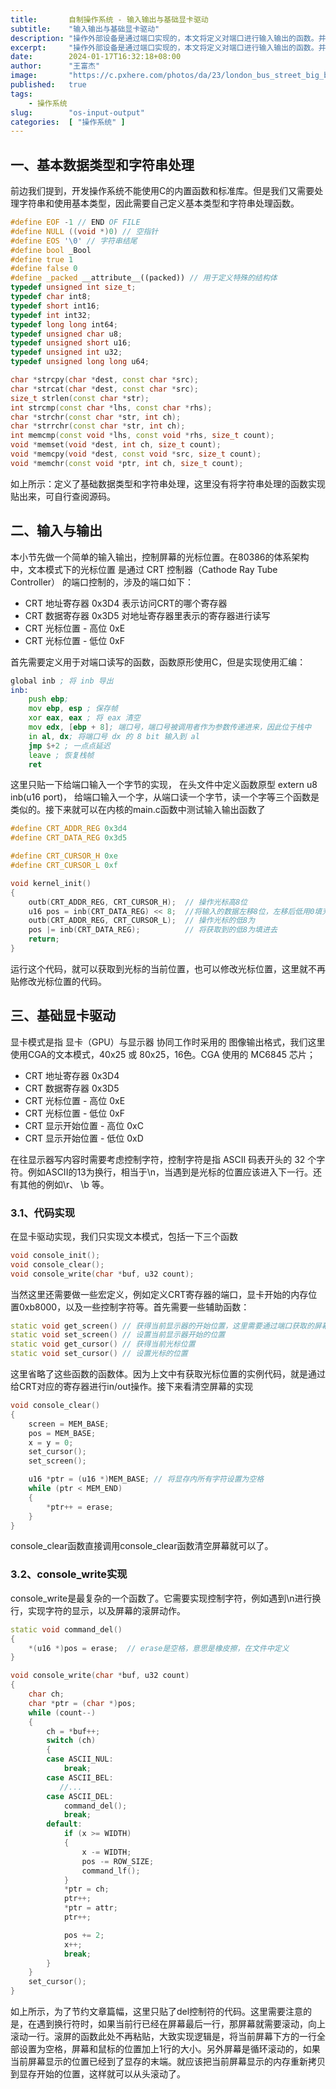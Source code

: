 ```yaml
---
title:       自制操作系统 - 输入输出与基础显卡驱动
subtitle:    "输入输出与基础显卡驱动"
description: "操作外部设备是通过端口实现的，本文将定义对端口进行输入输出的函数。并通过显卡的端口来实现一个基础的显卡驱动，操作屏幕和鼠标以及在屏幕上输出字符串等功能。"
excerpt:     "操作外部设备是通过端口实现的，本文将定义对端口进行输入输出的函数。并通过显卡的端口来实现一个基础的显卡驱动，操作屏幕和鼠标以及在屏幕上输出字符串等功能。"
date:        2024-01-17T16:32:18+08:00
author:      "王富杰"
image:       "https://c.pxhere.com/photos/da/23/london_bus_street_big_ben_city-64016.jpg!d"
published:   true
tags:
    - 操作系统
slug:        "os-input-output"
categories:  [ "操作系统" ]
---
```


## 一、基本数据类型和字符串处理
前边我们提到，开发操作系统不能使用C的内置函数和标准库。但是我们又需要处理字符串和使用基本类型，因此需要自己定义基本类型和字符串处理函数。
```cpp
#define EOF -1 // END OF FILE
#define NULL ((void *)0) // 空指针
#define EOS '\0' // 字符串结尾
#define bool _Bool
#define true 1
#define false 0
#define _packed __attribute__((packed)) // 用于定义特殊的结构体
typedef unsigned int size_t;
typedef char int8;
typedef short int16;
typedef int int32;
typedef long long int64;
typedef unsigned char u8;
typedef unsigned short u16;
typedef unsigned int u32;
typedef unsigned long long u64;

char *strcpy(char *dest, const char *src);
char *strcat(char *dest, const char *src);
size_t strlen(const char *str);
int strcmp(const char *lhs, const char *rhs);
char *strchr(const char *str, int ch);
char *strrchr(const char *str, int ch);
int memcmp(const void *lhs, const void *rhs, size_t count);
void *memset(void *dest, int ch, size_t count);
void *memcpy(void *dest, const void *src, size_t count);
void *memchr(const void *ptr, int ch, size_t count);
```
如上所示：定义了基础数据类型和字符串处理，这里没有将字符串处理的函数实现贴出来，可自行查阅源码。

## 二、输入与输出
本小节先做一个简单的输入输出，控制屏幕的光标位置。在80386的体系架构中，文本模式下的光标位置 是通过 CRT 控制器（Cathode Ray Tube Controller） 的端口控制的，涉及的端口如下：
* CRT 地址寄存器 0x3D4   表示访问CRT的哪个寄存器
* CRT 数据寄存器 0x3D5   对地址寄存器里表示的寄存器进行读写
* CRT 光标位置 - 高位 0xE
* CRT 光标位置 - 低位 0xF

首先需要定义用于对端口读写的函数，函数原形使用C，但是实现使用汇编：
```asm
global inb ; 将 inb 导出
inb:
    push ebp; 
    mov ebp, esp ; 保存帧
    xor eax, eax ; 将 eax 清空
    mov edx, [ebp + 8]; 端口号，端口号被调用者作为参数传递进来，因此位于栈中
    in al, dx; 将端口号 dx 的 8 bit 输入到 al
    jmp $+2 ; 一点点延迟
    leave ; 恢复栈帧
    ret
```
这里只贴一下给端口输入一个字节的实现， 在头文件中定义函数原型  extern u8 inb(u16 port)， 给端口输入一个字，从端口读一个字节，读一个字等三个函数是类似的。接下来就可以在内核的main.c函数中测试输入输出函数了
```cpp
#define CRT_ADDR_REG 0x3d4
#define CRT_DATA_REG 0x3d5

#define CRT_CURSOR_H 0xe
#define CRT_CURSOR_L 0xf

void kernel_init()
{
    outb(CRT_ADDR_REG, CRT_CURSOR_H);  // 操作光标高8位
    u16 pos = inb(CRT_DATA_REG) << 8;  //将输入的数据左移8位，左移后低用0填充
    outb(CRT_ADDR_REG, CRT_CURSOR_L);  // 操作光标的低8为
    pos |= inb(CRT_DATA_REG);          // 将获取到的低8为填进去
    return;
}
```
运行这个代码，就可以获取到光标的当前位置，也可以修改光标位置，这里就不再贴修改光标位置的代码。

## 三、基础显卡驱动
显卡模式是指 显卡（GPU）与显示器 协同工作时采用的 图像输出格式，我们这里使用CGA的文本模式，40x25 或 80x25，16色。CGA 使用的 MC6845 芯片；
* CRT 地址寄存器 0x3D4
* CRT 数据寄存器 0x3D5
* CRT 光标位置 - 高位 0xE
* CRT 光标位置 - 低位 0xF
* CRT 显示开始位置 - 高位 0xC
* CRT 显示开始位置 - 低位 0xD

在往显示器写内容时需要考虑控制字符，控制字符是指 ASCII 码表开头的 32 个字符。例如ASCII的13为换行，相当于\n，当遇到是光标的位置应该进入下一行。还有其他的例如\r、 \b 等。

### 3.1、代码实现
在显卡驱动实现，我们只实现文本模式，包括一下三个函数
```cpp
void console_init();
void console_clear();
void console_write(char *buf, u32 count);
```
当然这里还需要做一些宏定义，例如定义CRT寄存器的端口，显卡开始的内存位置0xb8000，以及一些控制字符等。首先需要一些辅助函数：
```cpp
static void get_screen() // 获得当前显示器的开始位置，这里需要通过端口获取的屏幕位置需要*2，因为端口返回的是字符，但是内存单位是字节。
static void set_screen() // 设置当前显示器开始的位置
static void get_cursor() // 获得当前光标位置
static void set_cursor() // 设置光标的位置
```
这里省略了这些函数的函数体。因为上文中有获取光标位置的实例代码，就是通过给CRT对应的寄存器进行in/out操作。接下来看清空屏幕的实现
```cpp
void console_clear()
{
    screen = MEM_BASE;
    pos = MEM_BASE;
    x = y = 0;
    set_cursor();
    set_screen();

    u16 *ptr = (u16 *)MEM_BASE; // 将显存内所有字符设置为空格
    while (ptr < MEM_END)
    {
        *ptr++ = erase;
    }
}
```
console_clear函数直接调用console_clear函数清空屏幕就可以了。

### 3.2、console_write实现
console_write是最复杂的一个函数了。它需要实现控制字符，例如遇到\n进行换行，实现字符的显示，以及屏幕的滚屏动作。
```cpp
static void command_del()
{
    *(u16 *)pos = erase;  // erase是空格，意思是橡皮擦，在文件中定义
}

void console_write(char *buf, u32 count)
{
    char ch;
    char *ptr = (char *)pos;
    while (count--)
    {
        ch = *buf++;
        switch (ch)
        {
        case ASCII_NUL:
            break;
        case ASCII_BEL:
           //...
        case ASCII_DEL:
            command_del();
            break;
        default:
            if (x >= WIDTH)
            {
                x -= WIDTH;
                pos -= ROW_SIZE;
                command_lf();
            }
            *ptr = ch;
            ptr++;
            *ptr = attr;
            ptr++;

            pos += 2;
            x++;
            break;
        }
    }
    set_cursor();
}
```
如上所示，为了节约文章篇幅，这里只贴了del控制符的代码。这里需要注意的是，在遇到换行符时，如果当前行已经在屏幕最后一行，那屏幕就需要滚动，向上滚动一行。滚屏的函数此处不再粘贴，大致实现逻辑是，将当前屏幕下方的一行全部设置为空格，屏幕和鼠标的位置加上1行的大小。另外屏幕是循环滚动的，如果当前屏幕显示的位置已经到了显存的末端。就应该把当前屏幕显示的内存重新拷贝到显存开始的位置，这样就可以从头滚动了。